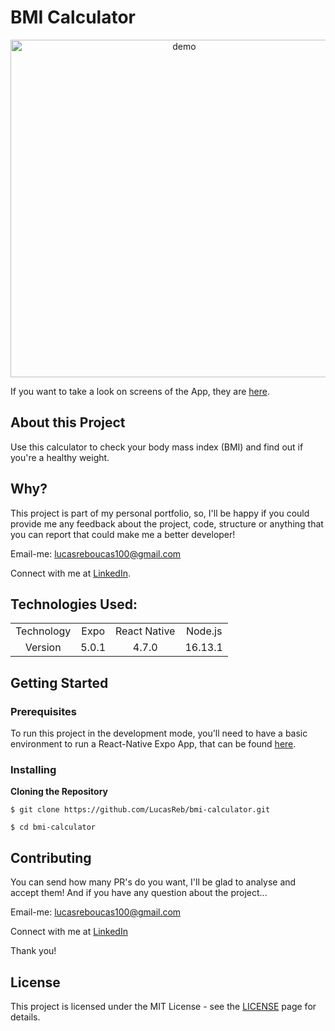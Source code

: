 # BMI Calculator

<div align="center">
  <img src="https://user-images.githubusercontent.com/54152996/150012970-6f64773c-21cc-48cb-a0af-19bd7801cd1a.png" alt="demo" widht="270" height="540">
</div>

If you want to take a look on screens of the App, they are [here](https://drive.google.com/drive/u/0/folders/1zO63ugv2Yh874P03pYFX9wnju426B_m3).

## About this Project

<p>Use this calculator to check your body mass index (BMI) and find out if you're a healthy weight. </p>

## Why?

This project is part of my personal portfolio, so, I'll be happy if you could provide me any feedback about the project, code, structure or anything that you can report that could make me a better developer!

Email-me: lucasreboucas100@gmail.com

Connect with me at [LinkedIn](https://www.linkedin.com/in/lucas-reboucas-silva/).

## Technologies Used:

<table>
  <tr>
    <td align="center">Technology</td>
    <td align="center">Expo</td>
    <td align="center">React Native</td>
    <td align="center">Node.js</td>
  </tr>
  <tr>
    <td align="center">Version</td>
    <td align="center">5.0.1</td>
    <td align="center">4.7.0</td>
    <td align="center">16.13.1</td>
  </tr>
</table>

## Getting Started

### Prerequisites

To run this project in the development mode, you'll need to have a basic environment to run a React-Native Expo App, that can be found [here](https://docs.expo.dev/).

### Installing

**Cloning the Repository**

```
$ git clone https://github.com/LucasReb/bmi-calculator.git

$ cd bmi-calculator
```

## Contributing

You can send how many PR's do you want, I'll be glad to analyse and accept them! And if you have any question about the project...

Email-me: lucasreboucas100@gmail.com

Connect with me at [LinkedIn](https://www.linkedin.com/in/lucas-reboucas-silva/)

Thank you!

## License

This project is licensed under the MIT License - see the [LICENSE](https://opensource.org/licenses/MIT) page for details.
